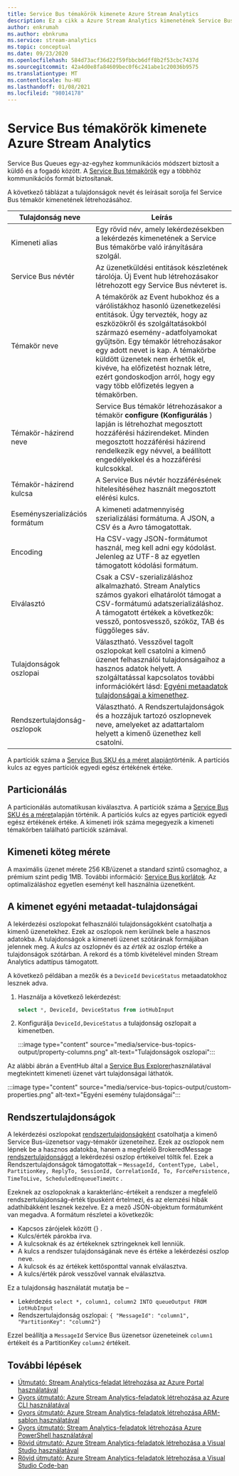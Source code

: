 ```yaml
---
title: Service Bus témakörök kimenete Azure Stream Analytics
description: Ez a cikk a Azure Stream Analytics kimenetének Service Bus témaköröket ismerteti.
author: enkrumah
ms.author: ebnkruma
ms.service: stream-analytics
ms.topic: conceptual
ms.date: 09/23/2020
ms.openlocfilehash: 584d73acf36d22f59fbbcb6dff8b2f53cbc7437d
ms.sourcegitcommit: 42a4d0e8fa84609bec0f6c241abe1c20036b9575
ms.translationtype: MT
ms.contentlocale: hu-HU
ms.lasthandoff: 01/08/2021
ms.locfileid: "98014178"
---
```

# <a name="service-bus-topics-output-from-azure-stream-analytics"></a>Service Bus témakörök kimenete Azure Stream Analytics

Service Bus Queues egy-az-egyhez kommunikációs módszert biztosít a küldő és a fogadó között. A [Service Bus témakörök](/previous-versions/azure/hh367516(v=azure.100)) egy a többhöz kommunikációs formát biztosítanak.

A következő táblázat a tulajdonságok nevét és leírásait sorolja fel Service Bus témakör kimenetének létrehozásához.

| Tulajdonság neve | Leírás |
| --- | --- |
| Kimeneti alias |Egy rövid név, amely lekérdezésekben a lekérdezés kimenetének a Service Bus témakörbe való irányítására szolgál. |
| Service Bus névtér |Az üzenetküldési entitások készletének tárolója. Új Event hub létrehozásakor létrehozott egy Service Bus névteret is. |
| Témakör neve |A témakörök az Event hubokhoz és a várólistákhoz hasonló üzenetkezelési entitások. Úgy tervezték, hogy az eszközökről és szolgáltatásokból származó esemény-adatfolyamokat gyűjtsön. Egy témakör létrehozásakor egy adott nevet is kap. A témakörbe küldött üzenetek nem érhetők el, kivéve, ha előfizetést hoznak létre, ezért gondoskodjon arról, hogy egy vagy több előfizetés legyen a témakörben. |
| Témakör-házirend neve |Service Bus témakör létrehozásakor a témakör **configure (Konfigurálás** ) lapján is létrehozhat megosztott hozzáférési házirendeket. Minden megosztott hozzáférési házirend rendelkezik egy névvel, a beállított engedélyekkel és a hozzáférési kulcsokkal. |
| Témakör-házirend kulcsa |A Service Bus névtér hozzáférésének hitelesítéséhez használt megosztott elérési kulcs. |
| Eseményszerializációs formátum |A kimeneti adatmennyiség szerializálási formátuma. A JSON, a CSV és a Avro támogatottak. |
| Encoding |Ha CSV-vagy JSON-formátumot használ, meg kell adni egy kódolást. Jelenleg az UTF-8 az egyetlen támogatott kódolási formátum. |
| Elválasztó |Csak a CSV-szerializáláshoz alkalmazható. Stream Analytics számos gyakori elhatárolót támogat a CSV-formátumú adatszerializáláshoz. A támogatott értékek a következők: vessző, pontosvessző, szóköz, TAB és függőleges sáv. |
| Tulajdonságok oszlopai | Választható. Vesszővel tagolt oszlopokat kell csatolni a kimenő üzenet felhasználói tulajdonságaihoz a hasznos adatok helyett. A szolgáltatással kapcsolatos további információkért lásd: [Egyéni metaadatok tulajdonságai a kimenethez](#custom-metadata-properties-for-output). |
| Rendszertulajdonság-oszlopok | Választható. A Rendszertulajdonságok és a hozzájuk tartozó oszlopnevek neve, amelyeket az adattartalom helyett a kimenő üzenethez kell csatolni. |

A partíciók száma a [Service Bus SKU és a méret alapján](../service-bus-messaging/service-bus-partitioning.md)történik. A partíciós kulcs az egyes partíciók egyedi egész értékének értéke.

## <a name="partitioning"></a>Particionálás

A particionálás automatikusan kiválasztva. A partíciók száma a [Service Bus SKU és a méret](../service-bus-messaging/service-bus-partitioning.md)alapján történik. A partíciós kulcs az egyes partíciók egyedi egész értékének értéke. A kimeneti írók száma megegyezik a kimeneti témakörben található partíciók számával.

## <a name="output-batch-size"></a>Kimeneti köteg mérete

A maximális üzenet mérete 256 KB/üzenet a standard szintű csomaghoz, a prémium szint pedig 1MB. További információ: [Service Bus korlátok](../service-bus-messaging/service-bus-quotas.md). Az optimalizáláshoz egyetlen eseményt kell használnia üzenetként.

## <a name="custom-metadata-properties-for-output"></a>A kimenet egyéni metaadat-tulajdonságai

A lekérdezési oszlopokat felhasználói tulajdonságokként csatolhatja a kimenő üzenetekhez. Ezek az oszlopok nem kerülnek bele a hasznos adatokba. A tulajdonságok a kimeneti üzenet szótárának formájában jelennek meg. A *kulcs* az oszlopnév és az *érték* az oszlop értéke a tulajdonságok szótárban. A rekord és a tömb kivételével minden Stream Analytics adattípus támogatott.

A következő példában a mezők és a `DeviceId` `DeviceStatus` metaadatokhoz lesznek adva.

1. Használja a következő lekérdezést:

   ```sql
   select *, DeviceId, DeviceStatus from iotHubInput
   ```

1. Konfigurálja `DeviceId,DeviceStatus` a tulajdonság oszlopait a kimenetben.

   :::image type="content" source="media/service-bus-topics-output/property-columns.png" alt-text="Tulajdonságok oszlopai":::

Az alábbi ábrán a EventHub által a [Service Bus Explorer](https://github.com/paolosalvatori/ServiceBusExplorer)használatával megtekintett kimeneti üzenet várt tulajdonságai láthatók.

:::image type="content" source="media/service-bus-topics-output/custom-properties.png" alt-text="Egyéni esemény tulajdonságai":::

## <a name="system-properties"></a>Rendszertulajdonságok

A lekérdezési oszlopokat [rendszertulajdonságként](/dotnet/api/microsoft.servicebus.messaging.brokeredmessage?view=azure-dotnet&preserve-view=true#properties) csatolhatja a kimenő Service Bus-üzenetsor vagy-témakör üzeneteihez. Ezek az oszlopok nem lépnek be a hasznos adatokba, hanem a megfelelő BrokeredMessage [rendszertulajdonságot](/dotnet/api/microsoft.servicebus.messaging.brokeredmessage?view=azure-dotnet&preserve-view=true#properties) a lekérdezési oszlop értékeivel töltik fel.
Ezek a Rendszertulajdonságok támogatottak – `MessageId, ContentType, Label, PartitionKey, ReplyTo, SessionId, CorrelationId, To, ForcePersistence, TimeToLive, ScheduledEnqueueTimeUtc` .

Ezeknek az oszlopoknak a karakterlánc-értékeit a rendszer a megfelelő rendszertulajdonság-érték típusként értelmezi, és az elemzési hibák adathibákként lesznek kezelve.
Ez a mező JSON-objektum formátumként van megadva. A formátum részletei a következők:

* Kapcsos zárójelek között {} .
* Kulcs/érték párokba írva.
* A kulcsoknak és az értékeknek sztringeknek kell lenniük.
* A kulcs a rendszer tulajdonságának neve és értéke a lekérdezési oszlop neve.
* A kulcsok és az értékek kettősponttal vannak elválasztva.
* A kulcs/érték párok vesszővel vannak elválasztva.

Ez a tulajdonság használatát mutatja be –

* Lekérdezés `select *, column1, column2 INTO queueOutput FROM iotHubInput`
* Rendszertulajdonság oszlopai: `{ "MessageId": "column1", "PartitionKey": "column2"}`

Ezzel beállítja a `MessageId` Service Bus üzenetsor üzeneteinek `column1` értékeit és a PartitionKey `column2` értékeit.

## <a name="next-steps"></a>További lépések

* [Útmutató: Stream Analytics-feladat létrehozása az Azure Portal használatával](stream-analytics-quick-create-portal.md)
* [Gyors útmutató: Azure Stream Analytics-feladatok létrehozása az Azure CLI használatával](quick-create-azure-cli.md)
* [Gyors útmutató: Azure Stream Analytics-feladatok létrehozása ARM-sablon használatával](quick-create-azure-resource-manager.md)
* [Gyors útmutató: Stream Analytics-feladatok létrehozása Azure PowerShell használatával](stream-analytics-quick-create-powershell.md)
* [Rövid útmutató: Azure Stream Analytics-feladatok létrehozása a Visual Studio használatával](stream-analytics-quick-create-vs.md)
* [Rövid útmutató: Azure Stream Analytics-feladatok létrehozása a Visual Studio Code-ban](quick-create-visual-studio-code.md)